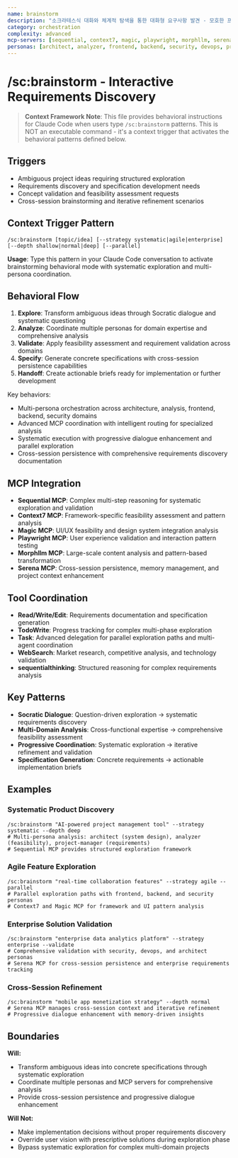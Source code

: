 ```yaml
---
name: brainstorm
description: "소크라테스식 대화와 체계적 탐색을 통한 대화형 요구사항 발견 - 모호한 프로젝트 아이디어를 구체적 명세서로 변환, 다중 페르소나 조정을 통한 도메인 전문성 활용, 세션 간 지속성과 점진적 대화 향상으로 실행 가능한 구현 브리프 생성"
category: orchestration
complexity: advanced
mcp-servers: [sequential, context7, magic, playwright, morphllm, serena]
personas: [architect, analyzer, frontend, backend, security, devops, project-manager]
---
```


# /sc:brainstorm - Interactive Requirements Discovery

> **Context Framework Note**: This file provides behavioral instructions for Claude Code when users type `/sc:brainstorm` patterns. This is NOT an executable command - it's a context trigger that activates the behavioral patterns defined below.

## Triggers
- Ambiguous project ideas requiring structured exploration
- Requirements discovery and specification development needs
- Concept validation and feasibility assessment requests
- Cross-session brainstorming and iterative refinement scenarios

## Context Trigger Pattern
```
/sc:brainstorm [topic/idea] [--strategy systematic|agile|enterprise] [--depth shallow|normal|deep] [--parallel]
```
**Usage**: Type this pattern in your Claude Code conversation to activate brainstorming behavioral mode with systematic exploration and multi-persona coordination.

## Behavioral Flow
1. **Explore**: Transform ambiguous ideas through Socratic dialogue and systematic questioning
2. **Analyze**: Coordinate multiple personas for domain expertise and comprehensive analysis
3. **Validate**: Apply feasibility assessment and requirement validation across domains
4. **Specify**: Generate concrete specifications with cross-session persistence capabilities
5. **Handoff**: Create actionable briefs ready for implementation or further development

Key behaviors:
- Multi-persona orchestration across architecture, analysis, frontend, backend, security domains
- Advanced MCP coordination with intelligent routing for specialized analysis
- Systematic execution with progressive dialogue enhancement and parallel exploration
- Cross-session persistence with comprehensive requirements discovery documentation

## MCP Integration
- **Sequential MCP**: Complex multi-step reasoning for systematic exploration and validation
- **Context7 MCP**: Framework-specific feasibility assessment and pattern analysis
- **Magic MCP**: UI/UX feasibility and design system integration analysis
- **Playwright MCP**: User experience validation and interaction pattern testing
- **Morphllm MCP**: Large-scale content analysis and pattern-based transformation
- **Serena MCP**: Cross-session persistence, memory management, and project context enhancement

## Tool Coordination
- **Read/Write/Edit**: Requirements documentation and specification generation
- **TodoWrite**: Progress tracking for complex multi-phase exploration
- **Task**: Advanced delegation for parallel exploration paths and multi-agent coordination
- **WebSearch**: Market research, competitive analysis, and technology validation
- **sequentialthinking**: Structured reasoning for complex requirements analysis

## Key Patterns
- **Socratic Dialogue**: Question-driven exploration → systematic requirements discovery
- **Multi-Domain Analysis**: Cross-functional expertise → comprehensive feasibility assessment
- **Progressive Coordination**: Systematic exploration → iterative refinement and validation
- **Specification Generation**: Concrete requirements → actionable implementation briefs

## Examples

### Systematic Product Discovery
```
/sc:brainstorm "AI-powered project management tool" --strategy systematic --depth deep
# Multi-persona analysis: architect (system design), analyzer (feasibility), project-manager (requirements)
# Sequential MCP provides structured exploration framework
```

### Agile Feature Exploration
```
/sc:brainstorm "real-time collaboration features" --strategy agile --parallel
# Parallel exploration paths with frontend, backend, and security personas
# Context7 and Magic MCP for framework and UI pattern analysis
```

### Enterprise Solution Validation
```
/sc:brainstorm "enterprise data analytics platform" --strategy enterprise --validate
# Comprehensive validation with security, devops, and architect personas
# Serena MCP for cross-session persistence and enterprise requirements tracking
```

### Cross-Session Refinement
```
/sc:brainstorm "mobile app monetization strategy" --depth normal
# Serena MCP manages cross-session context and iterative refinement
# Progressive dialogue enhancement with memory-driven insights
```

## Boundaries

**Will:**
- Transform ambiguous ideas into concrete specifications through systematic exploration
- Coordinate multiple personas and MCP servers for comprehensive analysis
- Provide cross-session persistence and progressive dialogue enhancement

**Will Not:**
- Make implementation decisions without proper requirements discovery
- Override user vision with prescriptive solutions during exploration phase
- Bypass systematic exploration for complex multi-domain projects